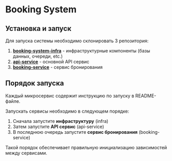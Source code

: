 # Booking System

## Установка и запуск

Для запуска системы необходимо склонировать 3 репозитория:

1. [**booking-system-infra**](https://github.com/Booking-System-Org/booking-system-infra) - инфраструктурные компоненты (базы данных, очереди, etc.)
2. [**api-service**](https://github.com/Booking-System-Org/api-service) - основной API сервис
3. [**booking-service**](https://github.com/Booking-System-Org/booking-service) - сервис бронирования

## Порядок запуска

Каждый микросервис содержит инструкцию по запуску в README-файле.

Запускать сервисы необходимо в следующем порядке:

1. Сначала запустите **инфраструктуру** (infra)
2. Затем запустите **API сервис** (api-service)  
3. В последнюю очередь запустите **сервис бронирования** (booking-service)

Такой порядок обеспечивает правильную инициализацию зависимостей между сервисами.
